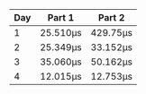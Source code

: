 |Day|  Part 1  |  Part 2   |
|---|----------|-----------|
| 1 | 25.510µs | 429.75µs  |
| 2 | 25.349µs | 33.152µs  |
| 3 | 35.060µs | 50.162µs  | 
| 4 | 12.015µs | 12.753µs  | 

